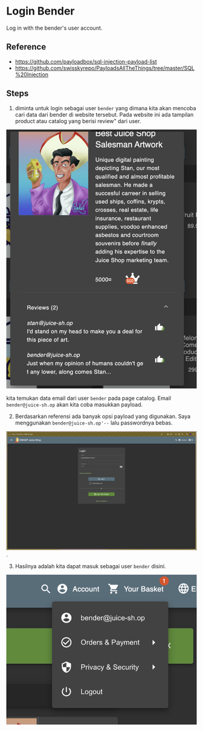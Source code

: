 # Login Bender

Log in with the bender's user account.

## Reference

- https://github.com/payloadbox/sql-injection-payload-list
- https://github.com/swisskyrepo/PayloadsAllTheThings/tree/master/SQL%20Injection

## Steps

1. diminta untuk login sebagai user `bender` yang dimana kita akan mencoba cari data dari bender di website tersebut. Pada website ini ada tampilan product atau catalog yang berisi review" dari user.

<img src="./img/bendercatalog.png">

kita temukan data email dari user `bender` pada page catalog. Email `bender@juice-sh.op` akan kita coba masukkan payload.

2. Berdasarkan referensi ada banyak opsi payload yang digunakan. Saya menggunakan `bender@juice-sh.op'--` lalu passwordnya bebas.

<img src="./img/benderpayload.png">.

3. Hasilnya adalah kita dapat masuk sebagai user `bender` disini.

<img src="./img/benderloggedin.png">
